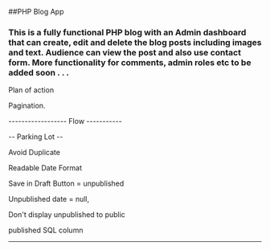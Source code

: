 ##PHP Blog App

### This is a fully functional PHP blog with an Admin dashboard that can create, edit and delete the blog posts including images and text. Audience can view the post and also use contact form. More functionality for comments, admin roles etc to be added soon . . .

Plan of action

Pagination.

------------------ Flow -----------

-- Parking Lot --

Avoid Duplicate

Readable Date Format

Save in Draft Button = unpublished

Unpublished date = null,

Don't display unpublished to public

published SQL column

---
